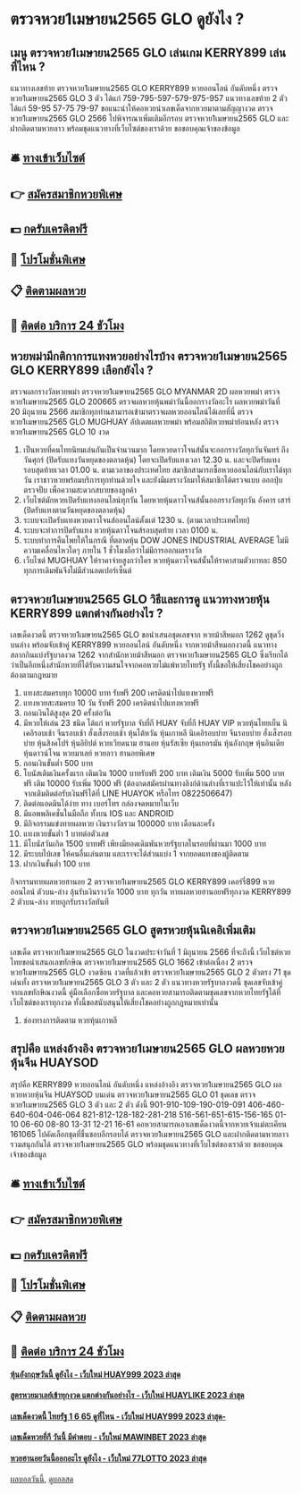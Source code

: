 # ตรวจหวย1เมษายน2565 GLO ดูยังไง ?
## เมนู ตรวจหวย1เมษายน2565 GLO เล่นเกม KERRY899 เล่นที่ไหน ?
แนวทางเลขท้าย ตรวจหวย1เมษายน2565 GLO KERRY899 หวยออนไลน์ อันดับหนึ่ง ตรวจหวย1เมษายน2565 GLO 3 ตัว ได้แก่
759-795-597-579-975-957
แนวทางเลขท้าย 2 ตัว ได้แก่
59-95
57-75
79-97
ขอแนะนำให้คอหวยนำเลขเด็ดจากหวยมาตามสัญญางวด ตรวจหวย1เมษายน2565 GLO 2566 ไปพิจารณาเพิ่มเติมอีกรอบ ตรวจหวย1เมษายน2565 GLO และฝากติดตามหวยลาว พร้อมชุดแนวทางที่เว็บไซต์ของเราด้วย
ขอขอบคุณเจ้าของข้อมูล

## 🛎 [ทางเข้าเว็บไซต์](https://bit.ly/3BG5bNw)
## 👉 [สมัครสมาชิกหวยพิเศษ](https://bit.ly/3BG5bNw)
## 💵 [กดรับเครดิตฟรี](https://bit.ly/3C3mvgS)
## 👑 [โปรโมชั่นพิเศษ](https://bit.ly/3C3mvgS)
## 📋 [ติดตามผลหวย](https://bit.ly/3C3mvgS)
## 📱 [ติดต่อ บริการ 24 ชัวโมง](https://bit.ly/3C3mvgS)

## หวยพม่ามีกติกาการแทงหวยอย่างไรบ้าง ตรวจหวย1เมษายน2565 GLO KERRY899 เลือกยังไง ?
ตรวจผลกรางวัลหวยพม่า ตรวจหวย1เมษายน2565 GLO MYANMAR 2D ผลหวยพม่า ตรวจหวย1เมษายน2565 GLO 200665 ตรวจผลหวยหุ้นพม่าวันนี้ออกรางวัลอะไร ผลหวยพม่าวันที่ 20 มิถุนายน 2566 สมาชิกทุกท่านสามารถเข้ามาตรวจผลหวยออนไลน์ได้เลยที่นี่ ตรวจหวย1เมษายน2565 GLO MUGHUAY อัปเดตผลหวยพม่า พร้อมสถิติหวยพม่าย้อนหลัง ตรวจหวย1เมษายน2565 GLO 10 งวด
1. เป็นหวยที่คนไทยนิยมเล่นกันเป็นจำนวนมาก โดยหวยดาวโจนส์นั้นจะออกรางวัลทุกวันจันทร์ ถึงวันศุกร์ (ปิดรับแทงวันหยุดของตลาดหุ้น) โดยจะเปิดรับแทงเวลา 12.30 น. และจะปิดรับแทงรอบสุดท้ายเวลา 01.00 น. ตามเวลาของประเทศไทย สมาชิกสามารถซื้อหวยออนไลน์กับเราได้ทุกวัน เราชาวหวยพร้อมบริการทุกท่านด้วยใจ และยังมีผลรางวัลมาให้สมาชิกได้ตรวจแบบ ออกปุ๋บตรวจปั๋บ เพื่อความสะดวกสบายของลูกค้า
2. เว็บไซต์มักหวยเปิดรับแทงออนไลน์ทุกวัน โดยหวยหุ้นดาวโจนส์นั้นออกรางวัลทุกวัน อังคาร เสาร์ (ปิดรับแทงตามวันหยุดของตลาดหุ้น)
3. ระบบจะเปิดรับแทงหวยดาวโจนส์ออนไลน์ตั้งแต่ 1230 น. (ตามเวลาประเทศไทย)
4. ระบบจะทำการปิดรับแทง หวยหุ้นดาวโจนส์รอบสุดท้าย เวลา 0100 น.
5. ระบบทำการคืนโพยให้ในกรณี ที่ตลาดหุ้น DOW JONES INDUSTRIAL AVERAGE ไม่มีความเคลื่อนไหวใดๆ ภายใน 1 ชั่วโมงถือว่าไม่มีการออกผลรางวัล
6. เว็บไซต์ MUGHUAY ให้ราคาจ่ายสูงกว่าใคร หวยหุ้นดาวโจนส์นั้นให้ราคาสามตัวบาทละ 850 ทุกการเดิมพันจึงไม่มีส่วนลดเปอร์เซ็นต์

## ตรวจหวย1เมษายน2565 GLO วิธีและการดู แนวทางหวยหุ้น KERRY899 แตกต่างกันอย่างไร ?
เลขเด็ดงวดนี้ ตรวจหวย1เมษายน2565 GLO ขอนำเสนอชุดเลขจาก หวยม้าสีหมอก 1262 ดูชุดวิ่งบนล่าง พร้อมจับเข้าคู่ KERRY899 หวยออนไลน์ อันดับหนึ่ง จากหวยม้าสีหมอกงวดนี้ แนวทางสลากกินแบ่งรัฐบาลงวด 1262 จากสำนักหวยม้าสีหมอก ตรวจหวย1เมษายน2565 GLO ซึ่งเรียกได้ว่าเป็นอีกหนึ่งสำนักหวยที่ได้รับความสนใจจากคอหวยไม่แพ้หวยไทยรัฐ ทั้งนี้ขอให้เสี่ยงโชคอย่างถูกต้องตามกฎหมาย
1. แทงสะสมครบทุก 10000 บาท รับฟรี 200 เครดิตนำไปแทงหวยฟรี
2. แทงหวยสะสมครบ 10 วัน รับฟรี 200 เครดิตนำไปแทงหวยฟรี
3. ถอนเงินได้สูงสุด 20 ครั้งต่อวัน
4. มีหวยให้เล่น 23 ชนิด ได้แก่ หวยรัฐบาล จับยี่กี HUAY จับยี่กี HUAY VIP หวยหุ้นไทยเย็น นิเคอิรอบเช้า จีนรอบเช้า ฮั่งเส็งรอบเช้า หุ้นไต้หวัน หุ้นเกาหลี นิเคอิรอบบ่าย จีนรอบบ่าย ฮั่งเส็งรอบบ่าย หุ้นสิงคโปร์ หุ้นอิยิปต์ หวยเวียดนาม ฮานอย หุ้นรัสเซีย หุ้นเยอรมัน หุ้นอังกฤษ หุ้นอินเดีย หุ้นดาวน์โจน หวยมาเลย์ หวยลาว ฮานอยพิเศษ
5. ถอนเงินขั้นต่ำ 500 บาท
6. โบนัสเติมเงินครั้งแรก เติมเงิน 1000 บาทรับฟรี 200 บาท เติมเงิน 5000 รับเพิ่ม 500 บาทฟรี เติม 10000 รับเพิ่ม 1000 ฟรี (ต้องกดสมัครผ่านทางลิงก์ด้านล่างที่เราแปะไว้ให้เท่านั้น หลังจากเติมติดต่อรับเงินฟรีได้ที่ LINE HUAYOK หรือโทร 0822506647)
7. ติดต่อแอดมินได้ง่าย ทาง เบอร์โทร กล่องจดหมายในเว็บ
8. มีแอพพลิเคชั่นในมือถือ ทั้งบน IOS และ ANDROID
9. มีกิจกรรมแข่งทายผลหวย เงินรางวัลรวม 100000 บาท เดือนละครั้ง
10. แทงหวยขั้นต่ำ 1 บาทต่อตัวเลข
11. มีโบนัสวันเกิด 1500 บาทฟรี เพียงมียอดเดิมพันหวยรัฐบาลในรอบที่ผ่านมา 1000 บาท
12. มีระบบไบ้เลข ให้คนอื่นเล่นตาม และเราจะได้ส่วนแบ่ง 1 จากยอดแทงของผู้ติดตาม
13. ฝากเงินขั้นต่ำ 100 บาท

กิจกรรมทายผลหวยฮานอย 2 ตรวจหวย1เมษายน2565 GLO KERRY899 เคอร์รี่899 หวยออนไลน์ ตัวบน-ล่าง ลุ้นรับเงินรางวัล 1000 บาท ทุกวัน
ทายผลหวยฮานอยฟรีทุกงวด KERRY899 2 ตัวบน-ล่าง ทายถูกรับรางวัลทันที

## ตรวจหวย1เมษายน2565 GLO สูตรหวยหุ้นนิเคอิเพิ่มเติม
เลขเด็ด ตรวจหวย1เมษายน2565 GLO ในงวดประจำวันที่ 1 มิถุนายน 2566 ที่จะถึงนี้ เว็บไซต์หวยไทยขอนำเสนอเลขทักษิณ ตรวจหวย1เมษายน2565 GLO 1662 เข้าต่อเนื่อง 2 ตรวจหวย1เมษายน2565 GLO งวดซ้อน งวดที่แล้วเข้า ตรวจหวย1เมษายน2565 GLO 2 ตัวตรง 71 ชุดเด่นทั้ง ตรวจหวย1เมษายน2565 GLO 3 ตัว และ 2 ตัว แนวทางหวยรัฐบาลงวดนี้ ชุดเลขจับเข้าคู่จากเลขทักษิณงวดนี้ คู่มือเลือกซื้อหวยรัฐบาล และคอหวยสามารถติดตามชุดเลขจากหวยไทยรัฐได้ที่เว็บไซต์ของเราทุกงวด ทั้งนี้ขอสนับสนุนให้เสี่ยงโชคอย่างถูกกฎหมายเท่านั้น
1. ช่องทางการติดตาม หวยหุ้นเกาหลี

## สรุปคือ แหล่งอ้างอิง ตรวจหวย1เมษายน2565 GLO ผลหวยหวยหุ้นจีน HUAYSOD
สรุปคือ KERRY899 หวยออนไลน์ อันดับหนึ่ง แหล่งอ้างอิง ตรวจหวย1เมษายน2565 GLO ผลหวยหวยหุ้นจีน HUAYSOD บนเด่น ตรวจหวย1เมษายน2565 GLO 01 ชุดเลข ตรวจหวย1เมษายน2565 GLO 3 ตัว และ 2 ตัว ดังนี้
901-910-109-190-019-091
406-460-640-604-046-064
821-812-128-182-281-218
516-561-651-615-156-165
01-10
06-60
08-80
13-31
12-21
16-61
คอหวยสามารถเอาเลขเด็ดงวดนี้จากหวยเจ้าแม่ตะเคียน 161065 ไปคัดเลือกชุดที่ชื่นชอบอีกรอบได้ ตรวจหวย1เมษายน2565 GLO และฝากติดตามหวยลาว รวมสนุกกันได้ ตรวจหวย1เมษายน2565 GLO พร้อมชุดแนวทางที่เว็บไซต์ของเราด้วย
ขอขอบคุณเจ้าของข้อมูล

## 🛎 [ทางเข้าเว็บไซต์](https://bit.ly/3BG5bNw)
## 👉 [สมัครสมาชิกหวยพิเศษ](https://bit.ly/3BG5bNw)
## 💵 [กดรับเครดิตฟรี](https://bit.ly/3C3mvgS)
## 👑 [โปรโมชั่นพิเศษ](https://bit.ly/3C3mvgS)
## 📋 [ติดตามผลหวย](https://bit.ly/3C3mvgS)
## 📱 [ติดต่อ บริการ 24 ชัวโมง](https://bit.ly/3C3mvgS)

#### [หุ้นอังกฤษวันนี้ ดูยังไง - เว็บใหม่ HUAY999 2023 ล่าสุด](https://atom.io/themes/หุ้นอังกฤษวันนี้%20ดูยังไง%20-%20เว็บใหม่%20huay999%202023%20ล่าสุด)
#### [สูตรหวยมาเลย์เข้าทุกงวด แตกต่างกันอย่างไร - เว็บใหม่ HUAYLIKE 2023 ล่าสุด](https://atom.io/themes/สูตรหวยมาเลย์เข้าทุกงวด%20แตกต่างกันอย่างไร%20-%20เว็บใหม่%20huaylike%202023%20ล่าสุด)
#### [เลขเด็ดงวดนี้ ไทยรัฐ 1 6 65 ดูที่ไหน - เว็บใหม่ HUAY999 2023 ล่าสุด-](https://atom.io/themes/เลขเด็ดงวดนี้%20ไทยรัฐ%201%206%2065%20ดูที่ไหน%20-%20เว็บใหม่%20huay999%202023%20ล่าสุด-)
#### [เลขเด็ดหวยยี่กี วันนี้ มีคำตอบ - เว็บใหม่ MAWINBET 2023 ล่าสุด](https://atom.io/themes/เลขเด็ดหวยยี่กี%20วันนี้%20มีคำตอบ%20-%20เว็บใหม่%20mawinbet%202023%20ล่าสุด)
#### [หวยฮานอยวันนี้ออกอะไร ดูยังไง - เว็บใหม่ 77LOTTO 2023 ล่าสุด](https://atom.io/themes/หวยฮานอยวันนี้ออกอะไร%20ดูยังไง%20-%20เว็บใหม่%2077lotto%202023%20ล่าสุด)

[ผลบอลวันนี้](https://siamsport.tv "ผลบอลวันนี้"), [ดูบอลสด](https://siamsport.tv/ดูบอลสด "ดูบอลสด")